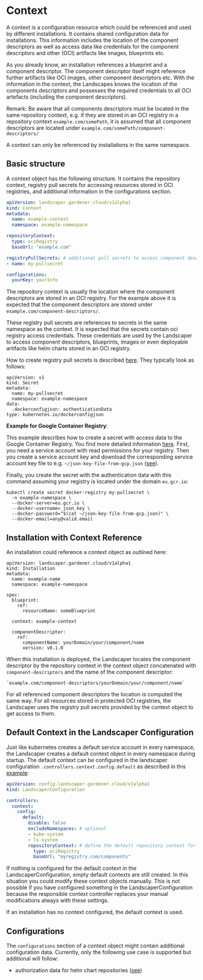 # Context

A context is a configuration resource which could be referenced and used by different installations. It contains shared 
configuration data for installations. This information includes the location of the component descriptors as well as 
access data like credentials for the component descriptors and other (OCI) artifacts like images, blueprints etc. 

As you already know, an installation references a blueprint and a component descriptor. The component descriptor itself 
might reference further artifacts like OCI images, other component descriptors etc. With the information in the context,
the Landscapes knows the location of the components descriptors and possesses the required credentials to all OCI 
artefacts (including the component descriptors).

Remark: Be aware that all components descriptors must be located in the same repository context, e.g. if they are stored
in an OCI registry in a repository context `example.com/somePath`, it is assumed that all component descriptors are located
under `example.com/somePath/component-descriptors/`

A context can only be referenced by installations in the same namespace.

## Basic structure

A context object has the following structure.  It contains the repository context, registry pull secrets for accessing
resources stored in OCI registries, and additional information in the configurations section.


```yaml
apiVersion: landscaper.gardener.cloud/v1alpha1
kind: Context
metadata:
  name: example-context
  namespace: example-namespace

repositoryContext:
  type: ociRegistry
  baseUrl: "example.com"

registryPullSecrets: # additional pull secrets to access component descriptors and blueprints
- name: my-pullsecret

configurations: 
  yourKey: yourInfo
```

The repository context is usually the location where the component descriptors are stored in an OCI registry. For the 
example above it is expected that the component descriptors are stored under `example.com/component-descriptors/`.

These registry pull secrets are references to secrets in the same namespace as the context. It is expected that the 
secrets contain oci registry access credentials. These credentials are used by the Landscaper to access component 
descriptors, blueprints, images or even deployable artifacts like helm charts stored in an OCI registry.

How to create registry pull secrets is described
[here](https://kubernetes.io/docs/tasks/configure-pod-container/pull-image-private-registry/). They typically look as
follows:

```
apiVersion: v1
kind: Secret
metadata:
  name: my-pullsecret
  namespace: example-namespace
data:
  .dockerconfigjson: authenticationData
type: kubernetes.io/dockerconfigjson
```

**Example for Google Container Registry**:

This example describes how to create a secret with access data to the Google Container Registry. You find more detailed
information [here](https://cloud.google.com/iam/docs/creating-managing-service-account-keys). First, you need a 
service account with read permissions for your registry. Then you create a service account key and download the 
corresponding service account key file to e.g. `~/json-key-file-from-gcp.json` 
([see](https://cloud.google.com/iam/docs/creating-managing-service-account-keys)). 

Finally, you create the secret with the authentication data with this command assuming your registry is located under
the domain `eu.gcr.io`: 

```
kubectl create secret docker-registry my-pullsecret \
  -n example-namespace \
  --docker-server=eu.gcr.io \
  --docker-username=_json_key \
  --docker-password="$(cat ~/json-key-file-from-gcp.json)" \
  --docker-email=any@valid.email
```

## Installation with Context Reference

An installation could reference a context object as outlined here:

```
apiVersion: landscaper.gardener.cloud/v1alpha1
kind: Installation
metadata:
  name: example-name
  namespace: example-namespace

spec:
  blueprint:
    ref:
      resourceName: someBlueprint

  context: example-context

  componentDescriptor:
    ref:
      componentName: yourDomain/your/component/name
      version: v0.1.0
```

When this installation is deployed, the Landscaper locates the component descriptor by the repository context in the
context object concatenated with `component-descriptors` and the name of the component descriptor:

    `example.com/component-descriptors/yourDomain/your/component/name`

For all referenced component descriptors the location is computed the same way. For all resources stored in protected
OCI registries, the Landscaper uses the registry pull secrets provided by the context object to get access to them.

## Default Context in the Landscaper Configuration

Just like kubernetes creates a default service account in every namespace, the Landscaper creates a default context object
in every namespace during startup. The default context can be configured in the landscaper configuration 
`.controllers.context.config.default` as described in this [example](../../examples/00-Landscaper-Configuration.yaml):

```yaml
apiVersion: config.landscaper.gardener.cloud/v1alpha1
kind: LandscaperConfiguration

controllers:
  context:
    config:
      default:
        disable: false
        excludeNamespaces: # optional
        - kube-system
        - ls-system
        repositoryContext: # define the default repository context for installations
          type: ociRegistry
          baseUrl: "myregistry.com/components"
```

If nothing is configured for the default context in the LandscaperConfiguration, empty default contexts are still 
created. In this situation you could modify these context objects manually. This is not possible if you have configured 
something in the LandscaperConfiguration because the responsible context controller replaces your manual 
modifications always with these settings.

If an installation has no context configured, the default context is used. 

## Configurations

The `configurations` section of a context object might contain additional configuration data. Currently, only the 
following use case is supported but additional will follow:

- authorization data for helm chart repositories ([see](../deployer/helm.md#access-to-helm-chart-repo-with-authentication))
